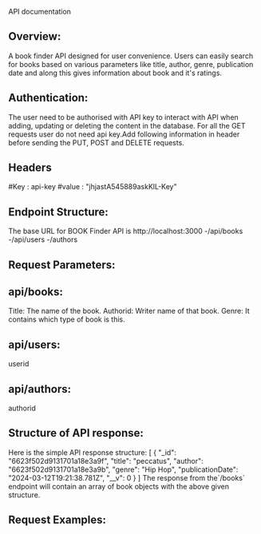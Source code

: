 API documentation

## Overview:

A book finder API designed for user convenience. Users can easily search for books based on various parameters like title, author, genre, publication date and along this gives information about book and it's ratings.

## Authentication: 
The user need to be authorised with API key to interact with API when adding, updating or deleting the content in the database. For all the GET requests user do not need api key.Add following information in header before sending the PUT, POST and DELETE requests.

## Headers                
#Key : api-key
#value : "jhjastA545889askKlL-Key"

## Endpoint Structure:

The base URL for BOOK Finder API is http://localhost:3000
-/api/books
-/api/users
-/authors

## Request Parameters:
## api/books:
Title: The name of the book.
Authorid: Writer name of that book.
Genre: It contains which type of book is this.



## api/users:
userid

## api/authors:
authorid

## Structure of API response:
Here is the simple API response structure:
[
    {
        "_id": "6623f502d9131701a18e3a9f",
        "title": "peccatus",
        "author": "6623f502d9131701a18e3a9b",
        "genre": "Hip Hop",
        "publicationDate": "2024-03-12T19:21:38.781Z",
        "__v": 0
    }
]
The response from the´/books´ endpoint will contain an array of book objects with the above given structure.

## Request Examples:








